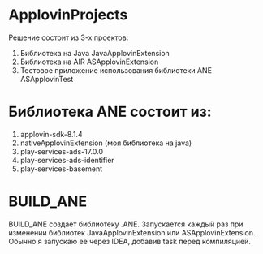 # ApplovinProjects


Решение состоит из 3-х проектов:
1. Библиотека на Java JavaApplovinExtension
2. Библиотека на AIR ASApplovinExtension
3. Тестовое приложение использования библиотеки ANE ASApplovinTest

# Библиотека ANE состоит из:
  1. applovin-sdk-8.1.4
  2. nativeApplovinExtension (моя библиотека на java)
  3. play-services-ads-17.0.0
  4. play-services-ads-identifier
  5. play-services-basement

# BUILD_ANE
BUILD_ANE создает библиотеку .ANE. Запускается каждый раз при изменении библиотек JavaApplovinExtension или ASApplovinExtension.
Обычно я запускаю ее через IDEA, добавив task перед компиляцией.
